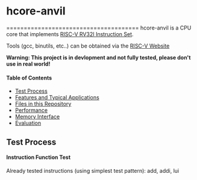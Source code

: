 # hcore-anvil
======================================
hcore-anvil is a CPU core that implements [RISC-V RV32I Instruction Set](http://riscv.org).

Tools (gcc, binutils, etc..) can be obtained via the [RISC-V Website](https://riscv.org/software-status/)

**Warning: This project is in devlopment and not fully tested, please don't use in real world!**


#### Table of Contents

- [Test Process](#test-process)
- [Features and Typical Applications](#features-and-typical-applications)
- [Files in this Repository](#files-in-this-repository)
- [Performance](#performance)
- [Memory Interface](#memory-interface)
- [Evaluation](#evaluation)

Test Process
-------------------
#### Instruction Function Test
Already tested instructions (using simplest test pattern):
add, addi, lui

